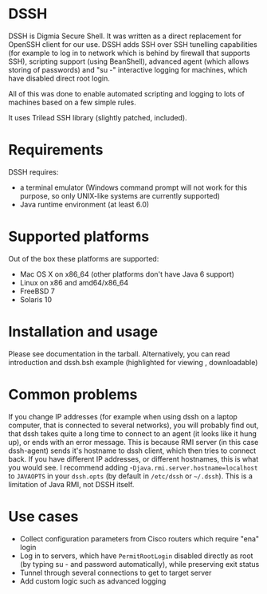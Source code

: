 DSSH
====

DSSH is Digmia Secure Shell. It was written as a direct replacement for OpenSSH client for our use. DSSH adds SSH over SSH tunelling capabilities (for example to log in to network which is behind by firewall that supports SSH), scripting support (using BeanShell), advanced agent (which allows storing of passwords) and "su -" interactive logging for machines, which have disabled direct root login.

All of this was done to enable automated scripting and logging to lots of machines based on a few simple rules.

It uses Trilead SSH library (slightly patched, included).

Requirements
============

DSSH requires:

 * a terminal emulator (Windows command prompt will not work for this purpose, so only UNIX-like systems are currently supported)
 * Java runtime environment (at least 6.0)

Supported platforms
===================

Out of the box these platforms are supported:

 * Mac OS X on x86_64 (other platforms don't have Java 6 support)
 * Linux on x86 and amd64/x86_64
 * FreeBSD 7
 * Solaris 10

Installation and usage
======================

Please see documentation in the tarball. Alternatively, you can read introduction and dssh.bsh example (highlighted for viewing , downloadable)

Common problems
===============

If you change IP addresses (for example when using dssh on a laptop computer, that is connected to several networks), you will probably find out, that dssh takes quite a long time to connect to an agent (it looks like it hung up), or ends with an error message. This is because RMI server (in this case dssh-agent) sends it's hostname to dssh client, which then tries to connect back. If you have different IP addresses, or different hostnames, this is what you would see. I recommend adding -```Djava.rmi.server.hostname=localhost``` to ```JAVAOPTS``` in your ```dssh.opts``` (by default in ```/etc/dssh``` or ```~/.dssh```). This is a limitation of Java RMI, not DSSH itself.

Use cases
=========

 * Collect configuration parameters from Cisco routers which require "ena" login
 * Log in to servers, which have ```PermitRootLogin``` disabled directly as root (by typing su - and password automatically), while preserving exit status
 * Tunnel through several connections to get to target server
 * Add custom logic such as advanced logging

